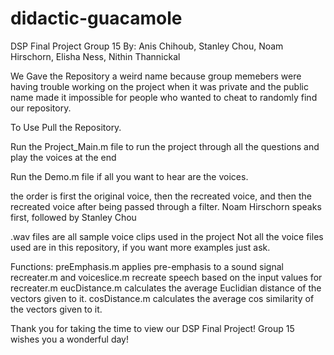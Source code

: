 # didactic-guacamole
DSP Final Project Group 15
By: Anis Chihoub, Stanley Chou, Noam Hirschorn, Elisha Ness, Nithin Thannickal

We Gave the Repository a weird name because group memebers were having trouble working on the project when it was private and the public name made it impossible for people who wanted to cheat to randomly find our repository.

To Use Pull the Repository.

Run the Project_Main.m file to run the project through all the questions and play the voices at the end

Run the Demo.m file if all you want to hear are the voices.

the order is first the original voice, then the recreated voice, and then the recreated voice after being passed through a filter.
Noam Hirschorn speaks first, followed by Stanley Chou

.wav files are all sample voice clips used in the project
Not all the voice files used are in this repository, if you want more examples just ask.


Functions:
preEmphasis.m applies pre-emphasis to a sound signal
recreater.m and voiceslice.m recreate speech based on the input values for recreater.m
eucDistance.m calculates the average Euclidian distance of the vectors given to it.
cosDistance.m calculates the average cos similarity of the vectors given to it.

Thank you for taking the time to view our DSP Final Project! Group 15 wishes you a wonderful day!



